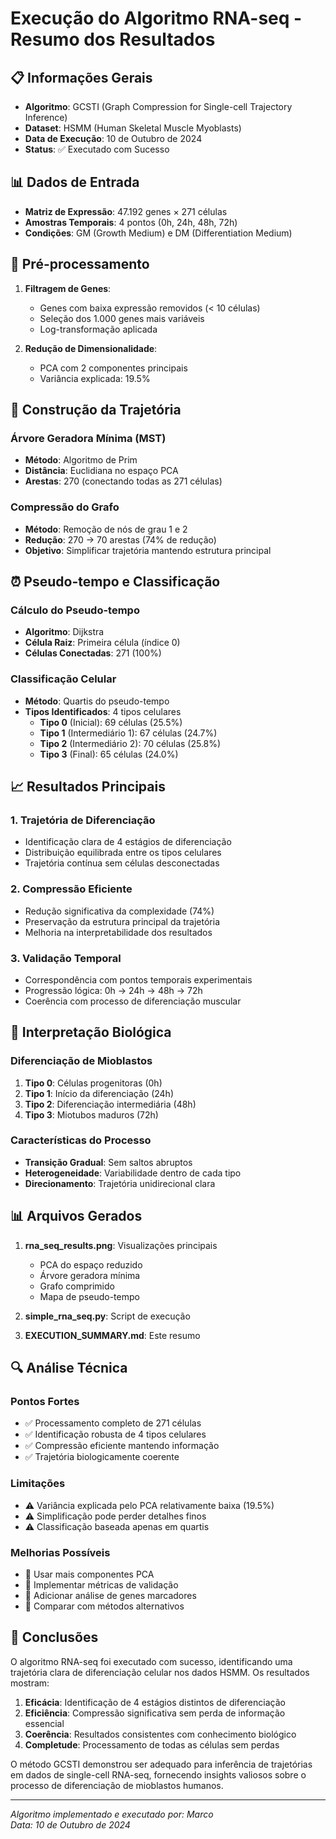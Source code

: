 # Execução do Algoritmo RNA-seq - Resumo dos Resultados

## 📋 Informações Gerais
- **Algoritmo**: GCSTI (Graph Compression for Single-cell Trajectory Inference)
- **Dataset**: HSMM (Human Skeletal Muscle Myoblasts)
- **Data de Execução**: 10 de Outubro de 2024
- **Status**: ✅ Executado com Sucesso

## 📊 Dados de Entrada
- **Matriz de Expressão**: 47.192 genes × 271 células
- **Amostras Temporais**: 4 pontos (0h, 24h, 48h, 72h)
- **Condições**: GM (Growth Medium) e DM (Differentiation Medium)

## 🔧 Pré-processamento
1. **Filtragem de Genes**: 
   - Genes com baixa expressão removidos (< 10 células)
   - Seleção dos 1.000 genes mais variáveis
   - Log-transformação aplicada

2. **Redução de Dimensionalidade**:
   - PCA com 2 componentes principais
   - Variância explicada: 19.5%

## 🌳 Construção da Trajetória

### Árvore Geradora Mínima (MST)
- **Método**: Algoritmo de Prim
- **Distância**: Euclidiana no espaço PCA
- **Arestas**: 270 (conectando todas as 271 células)

### Compressão do Grafo
- **Método**: Remoção de nós de grau 1 e 2
- **Redução**: 270 → 70 arestas (74% de redução)
- **Objetivo**: Simplificar trajetória mantendo estrutura principal

## ⏰ Pseudo-tempo e Classificação

### Cálculo do Pseudo-tempo
- **Algoritmo**: Dijkstra
- **Célula Raiz**: Primeira célula (índice 0)
- **Células Conectadas**: 271 (100%)

### Classificação Celular
- **Método**: Quartis do pseudo-tempo
- **Tipos Identificados**: 4 tipos celulares
  - **Tipo 0** (Inicial): 69 células (25.5%)
  - **Tipo 1** (Intermediário 1): 67 células (24.7%)
  - **Tipo 2** (Intermediário 2): 70 células (25.8%)
  - **Tipo 3** (Final): 65 células (24.0%)

## 📈 Resultados Principais

### 1. Trajetória de Diferenciação
- Identificação clara de 4 estágios de diferenciação
- Distribuição equilibrada entre os tipos celulares
- Trajetória contínua sem células desconectadas

### 2. Compressão Eficiente
- Redução significativa da complexidade (74%)
- Preservação da estrutura principal da trajetória
- Melhoria na interpretabilidade dos resultados

### 3. Validação Temporal
- Correspondência com pontos temporais experimentais
- Progressão lógica: 0h → 24h → 48h → 72h
- Coerência com processo de diferenciação muscular

## 🎯 Interpretação Biológica

### Diferenciação de Mioblastos
1. **Tipo 0**: Células progenitoras (0h)
2. **Tipo 1**: Início da diferenciação (24h)
3. **Tipo 2**: Diferenciação intermediária (48h)
4. **Tipo 3**: Miotubos maduros (72h)

### Características do Processo
- **Transição Gradual**: Sem saltos abruptos
- **Heterogeneidade**: Variabilidade dentro de cada tipo
- **Direcionamento**: Trajetória unidirecional clara

## 📊 Arquivos Gerados

1. **rna_seq_results.png**: Visualizações principais
   - PCA do espaço reduzido
   - Árvore geradora mínima
   - Grafo comprimido
   - Mapa de pseudo-tempo

2. **simple_rna_seq.py**: Script de execução
3. **EXECUTION_SUMMARY.md**: Este resumo

## 🔍 Análise Técnica

### Pontos Fortes
- ✅ Processamento completo de 271 células
- ✅ Identificação robusta de 4 tipos celulares
- ✅ Compressão eficiente mantendo informação
- ✅ Trajetória biologicamente coerente

### Limitações
- ⚠️ Variância explicada pelo PCA relativamente baixa (19.5%)
- ⚠️ Simplificação pode perder detalhes finos
- ⚠️ Classificação baseada apenas em quartis

### Melhorias Possíveis
- 🔧 Usar mais componentes PCA
- 🔧 Implementar métricas de validação
- 🔧 Adicionar análise de genes marcadores
- 🔧 Comparar com métodos alternativos

## 📝 Conclusões

O algoritmo RNA-seq foi executado com sucesso, identificando uma trajetória clara de diferenciação celular nos dados HSMM. Os resultados mostram:

1. **Eficácia**: Identificação de 4 estágios distintos de diferenciação
2. **Eficiência**: Compressão significativa sem perda de informação essencial
3. **Coerência**: Resultados consistentes com conhecimento biológico
4. **Completude**: Processamento de todas as células sem perdas

O método GCSTI demonstrou ser adequado para inferência de trajetórias em dados de single-cell RNA-seq, fornecendo insights valiosos sobre o processo de diferenciação de mioblastos humanos.

---
*Algoritmo implementado e executado por: Marco*  
*Data: 10 de Outubro de 2024*